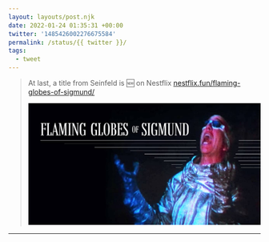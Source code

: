 ```yaml
---
layout: layouts/post.njk
date: 2022-01-24 01:35:31 +00:00
twitter: '1485426002276675584'
permalink: /status/{{ twitter }}/
tags: 
  - tweet
---
```


> At last, a title from Seinfeld is 🆕 on Nestflix [nestflix.fun/flaming-globes-of-sigmund/](https://nestflix.fun/flaming-globes-of-sigmund/)
> 
> [![Flaming Globes of Sigmund](/img/flaming-globes-of-sigmund-thumb-1200w.jpg)](https://nestflix.fun/flaming-globes-of-sigmund/)

---
